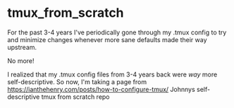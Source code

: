 # tmux_from_scratch
For the past 3-4 years I've periodically gone through my .tmux config to try and minimize changes whenever more sane defaults made their way upstream.

No more! 

I realized that my .tmux config files from 3-4 years back were _way_ more self-descriptive. So now, I'm taking a page from https://ianthehenry.com/posts/how-to-configure-tmux/
Johnnys self-descriptive tmux from scratch repo
